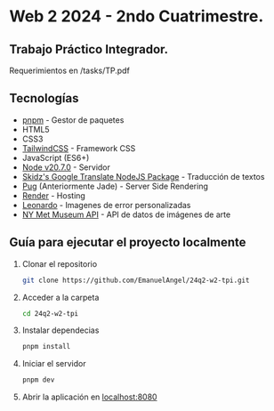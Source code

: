 # Web 2 2024 - 2ndo Cuatrimestre.

## Trabajo Práctico Integrador.

Requerimientos en /tasks/TP.pdf

## Tecnologías

- [pnpm](https://pnpm.io/) - Gestor de paquetes
- HTML5
- CSS3
- [TailwindCSS](https://tailwindcss.com/) - Framework CSS
- JavaScript (ES6+)
- [Node v20.7.0](https://nodejs.org/en/) - Servidor
- [Skidz's Google Translate NodeJS Package](https://github.com/statickidz/node-google-translate-skidz) - Traducción de textos
- [Pug](https://pugjs.org/) (Anteriormente Jade) - Server Side Rendering
- [Render](https://render.com/) - Hosting
- [Leonardo](https://leonardo.ai/) - Imagenes de error personalizadas
- [NY Met Museum API](https://metmuseum.github.io/) - API de datos de imágenes de arte

## Guía para ejecutar el proyecto localmente

1. Clonar el repositorio

   ```bash
   git clone https://github.com/EmanuelAngel/24q2-w2-tpi.git
   ```

2. Acceder a la carpeta

   ```bash
   cd 24q2-w2-tpi
   ```

3. Instalar dependecias

   ```bash
   pnpm install
   ```

4. Iniciar el servidor

   ```bash
   pnpm dev
   ```

5. Abrir la aplicación en [localhost:8080](http://localhost:8080)
